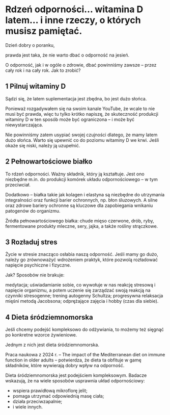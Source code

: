 # Rdzeń odporności… witamina D latem… i inne rzeczy, o których musisz pamiętać.

Dzień dobry o poranku,

prawda jest taka, że nie warto dbać o odporność na jesień.

O odporność, jak i w ogóle o zdrowie, dbać powinniśmy zawsze – przez cały rok i na cały rok. Jak to zrobić?

## 1 Pilnuj witaminy D

Sądzi się, że latem suplementacja jest zbędna, bo jest dużo słońca.

Ponieważ rozgadywałem się na swoim kanale YouTube, że wcale to nie musi być prawda, więc tu tylko krótko napiszę, że skuteczność produkcji witaminy D w ten sposób może być ograniczona – i może być niewystarczająca.

Nie powinniśmy zatem usypiać swojej czujności dlatego, że mamy latem dużo słońca. Warto się upewnić co do poziomu witaminy D we krwi. Jeśli okaże się niski, należy ją uzupełnić.

## 2 Pełnowartościowe białko

To rdzeń odporności. Ważny składnik, który ją kształtuje. Jest ono niezbędne m.in. do produkcji komórek układu odpornościowego – w tym przeciwciał.

Dodatkowo – białka takie jak kolagen i elastyna są niezbędne do utrzymania integralności oraz funkcji barier ochronnych, np. błon śluzowych. A silne oraz zdrowe bariery ochronne są kluczowe dla zapobiegania wnikaniu patogenów do organizmu.

Źródła pełnowartościowego białka: chude mięso czerwone, drób, ryby, fermentowane produkty mleczne, sery, jajka, a także rośliny strączkowe.

## 3 Rozładuj stres

Życie w stresie znacząco osłabia naszą odporność. Jeśli mamy go dużo, należy go zrównoważyć wdrożeniem praktyk, które pozwolą rozładować napięcie psychiczne i fizyczne.

Jak? Sposobów nie brakuje:

medytacja; uświadamianie sobie, co wywołuje w nas reakcję stresową i napięcie organizmu, a potem uczenie się zarządzać swoją reakcją na czynniki stresogenne; trening autogenny Schultza; progresywna relaksacja mięśni metodą Jacobsona; odprężające zajęcia i hobby (czas dla siebie).

## 4 Dieta śródziemnomorska

Jeśli chcemy podejść kompleksowo do odżywiania, to możemy też sięgnąć po konkretne wzorce żywieniowe.

Jednym z nich jest dieta śródziemnomorska.

Praca naukowa z 2024 r. – The impact of the Mediterranean diet on immune function in older adults – potwierdza, że dieta ta obfituje w gamę składników, które wywierają dobry wpływ na odporność.

Dieta śródziemnomorska jest podejściem kompleksowym. Badacze wskazują, że na wiele sposobów usprawnia układ odpornościowy:

- wspiera prawidłową mikroflorę jelit;
- pomaga utrzymać odpowiednią masę ciała;
- działa przeciwzapalnie;
- i wiele innych.